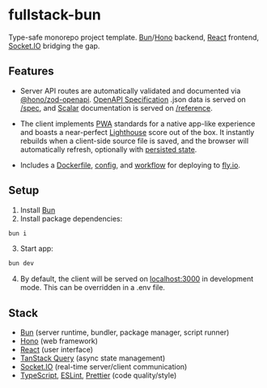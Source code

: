 # fullstack-bun

Type-safe monorepo project template. [Bun](https://bun.sh)/[Hono](https://hono.dev) backend, [React](https://react.dev) frontend, [Socket.IO](https://socket.io) bridging the gap.

## Features

-   Server API routes are automatically validated and documented via [@hono/zod-openapi](https://www.npmjs.com/package/@hono/zod-openapi). [OpenAPI Specification](https://swagger.io/specification) .json data is served on [/spec](https://fullstack-bun.fly.dev/spec), and [Scalar](https://guides.scalar.com) documentation is served on [/reference](https://fullstack-bun.fly.dev/reference).

-   The client implements [PWA](https://developer.mozilla.org/en-US/docs/Web/Progressive_web_apps) standards for a native app-like experience and boasts a near-perfect [Lighthouse](https://developer.chrome.com/docs/lighthouse/) score out of the box. It instantly rebuilds when a client-side source file is saved, and the browser will automatically refresh, optionally with [persisted state](https://github.com/cdleveille/fullstack-bun/blob/main/src/client/hooks/usePersistedState.ts).

-   Includes a [Dockerfile](https://github.com/cdleveille/fullstack-bun/blob/main/Dockerfile), [config](https://github.com/cdleveille/fullstack-bun/blob/main/fly.toml), and [workflow](https://github.com/cdleveille/fullstack-bun/blob/main/.github/workflows/deploy.yml) for deploying to [fly.io](https://fly.io).

## Setup

1. Install [Bun](https://bun.sh)
2. Install package dependencies:

```sh
bun i
```

3. Start app:

```sh
bun dev
```

4. By default, the client will be served on [localhost:3000](http://localhost:3000) in development mode. This can be overridden in a .env file.

## Stack

-   [Bun](https://bun.sh) (server runtime, bundler, package manager, script runner)
-   [Hono](https://hono.dev) (web framework)
-   [React](https://react.dev) (user interface)
-   [TanStack Query](https://tanstack.com/query) (async state management)
-   [Socket.IO](https://socket.io) (real-time server/client communication)
-   [TypeScript](https://www.typescriptlang.org), [ESLint](https://eslint.org), [Prettier](https://prettier.io) (code quality/style)
